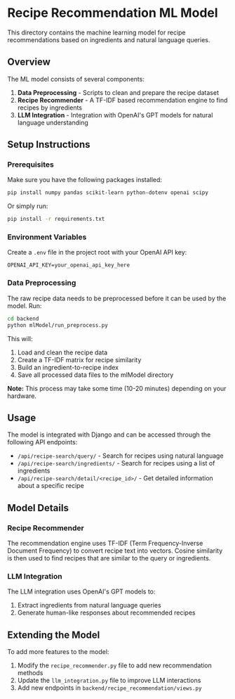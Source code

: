 # Recipe Recommendation ML Model

This directory contains the machine learning model for recipe recommendations based on ingredients and natural language queries.

## Overview

The ML model consists of several components:

1. **Data Preprocessing** - Scripts to clean and prepare the recipe dataset
2. **Recipe Recommender** - A TF-IDF based recommendation engine to find recipes by ingredients
3. **LLM Integration** - Integration with OpenAI's GPT models for natural language understanding

## Setup Instructions

### Prerequisites

Make sure you have the following packages installed:

```bash
pip install numpy pandas scikit-learn python-dotenv openai scipy
```

Or simply run:

```bash
pip install -r requirements.txt
```

### Environment Variables

Create a `.env` file in the project root with your OpenAI API key:

```
OPENAI_API_KEY=your_openai_api_key_here
```

### Data Preprocessing

The raw recipe data needs to be preprocessed before it can be used by the model. Run:

```bash
cd backend
python mlModel/run_preprocess.py
```

This will:
1. Load and clean the recipe data
2. Create a TF-IDF matrix for recipe similarity
3. Build an ingredient-to-recipe index
4. Save all processed data files to the mlModel directory

**Note:** This process may take some time (10-20 minutes) depending on your hardware.

## Usage

The model is integrated with Django and can be accessed through the following API endpoints:

- `/api/recipe-search/query/` - Search for recipes using natural language
- `/api/recipe-search/ingredients/` - Search for recipes using a list of ingredients
- `/api/recipe-search/detail/<recipe_id>/` - Get detailed information about a specific recipe

## Model Details

### Recipe Recommender

The recommendation engine uses TF-IDF (Term Frequency-Inverse Document Frequency) to convert recipe text into vectors. Cosine similarity is then used to find recipes that are similar to the query or ingredients.

### LLM Integration

The LLM integration uses OpenAI's GPT models to:
1. Extract ingredients from natural language queries
2. Generate human-like responses about recommended recipes

## Extending the Model

To add more features to the model:

1. Modify the `recipe_recommender.py` file to add new recommendation methods
2. Update the `llm_integration.py` file to improve LLM interactions
3. Add new endpoints in `backend/recipe_recommendation/views.py` 